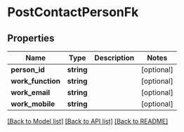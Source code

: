 # PostContactPersonFk

## Properties

 Name              | Type       | Description | Notes      
-------------------|------------|-------------|------------
 **person_id**     | **string** |             | [optional] 
 **work_function** | **string** |             | [optional] 
 **work_email**    | **string** |             | [optional] 
 **work_mobile**   | **string** |             | [optional] 

[[Back to Model list]](../../README.md#documentation-for-models) [[Back to API list]](../../README.md#documentation-for-api-endpoints) [[Back to README]](../../README.md)


